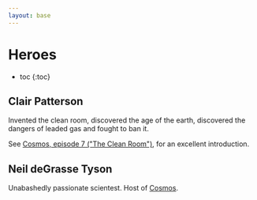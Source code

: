 ```yaml
---
layout: base
---
```



# Heroes

* toc
{:toc}


## Clair Patterson

Invented the clean room, discovered the age of the earth, discovered the dangers of leaded gas and fought to ban it.

See [Cosmos, episode 7 ("The Clean Room")](https://en.wikipedia.org/wiki/The_Clean_Room), for an excellent introduction.


## Neil deGrasse Tyson

Unabashedly passionate scientest. Host of [Cosmos](https://en.wikipedia.org/wiki/Cosmos:_A_Spacetime_Odyssey).
